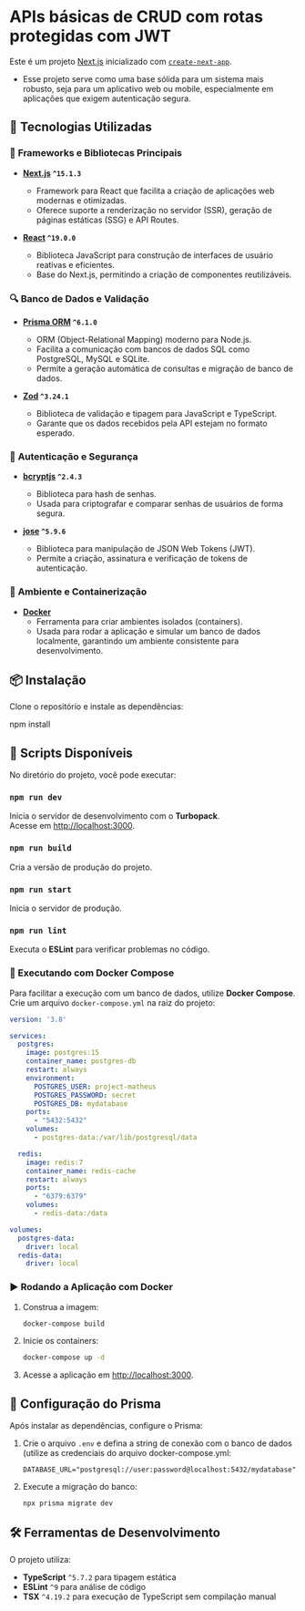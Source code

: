 # APIs básicas de CRUD com rotas protegidas com JWT

Este é um projeto [Next.js](https://nextjs.org) inicializado com [`create-next-app`](https://nextjs.org/docs/app/api-reference/cli/create-next-app).
- Esse projeto serve como uma base sólida para um sistema mais robusto, seja para um aplicativo web ou mobile, especialmente em aplicações que exigem autenticação segura.

## 🚀 Tecnologias Utilizadas  

### 📌 **Frameworks e Bibliotecas Principais**  

- **[Next.js](https://nextjs.org) `^15.1.3`**  
  - Framework para React que facilita a criação de aplicações web modernas e otimizadas.  
  - Oferece suporte a renderização no servidor (SSR), geração de páginas estáticas (SSG) e API Routes.  

- **[React](https://react.dev) `^19.0.0`**  
  - Biblioteca JavaScript para construção de interfaces de usuário reativas e eficientes.  
  - Base do Next.js, permitindo a criação de componentes reutilizáveis.  

### 🔍 **Banco de Dados e Validação**  

- **[Prisma ORM](https://www.prisma.io) `^6.1.0`**  
  - ORM (Object-Relational Mapping) moderno para Node.js.  
  - Facilita a comunicação com bancos de dados SQL como PostgreSQL, MySQL e SQLite.  
  - Permite a geração automática de consultas e migração de banco de dados.  

- **[Zod](https://zod.dev) `^3.24.1`**  
  - Biblioteca de validação e tipagem para JavaScript e TypeScript.  
  - Garante que os dados recebidos pela API estejam no formato esperado.  

### 🔐 **Autenticação e Segurança**  

- **[bcryptjs](https://www.npmjs.com/package/bcryptjs) `^2.4.3`**  
  - Biblioteca para hash de senhas.  
  - Usada para criptografar e comparar senhas de usuários de forma segura.  

- **[jose](https://www.npmjs.com/package/jose) `^5.9.6`**  
  - Biblioteca para manipulação de JSON Web Tokens (JWT).  
  - Permite a criação, assinatura e verificação de tokens de autenticação. 

### 🐳 **Ambiente e Containerização**  

- **[Docker](https://www.docker.com)**  
  - Ferramenta para criar ambientes isolados (containers).  
  - Usada para rodar a aplicação e simular um banco de dados localmente, garantindo um ambiente consistente para desenvolvimento.  

## 📦 Instalação

Clone o repositório e instale as dependências:


npm install


## 📜 Scripts Disponíveis

No diretório do projeto, você pode executar:

### `npm run dev`
Inicia o servidor de desenvolvimento com o **Turbopack**.  
Acesse em [http://localhost:3000](http://localhost:3000).

### `npm run build`
Cria a versão de produção do projeto.

### `npm run start`
Inicia o servidor de produção.

### `npm run lint`
Executa o **ESLint** para verificar problemas no código.


### 🔄 Executando com Docker Compose

Para facilitar a execução com um banco de dados, utilize **Docker Compose**.  
Crie um arquivo `docker-compose.yml` na raiz do projeto:

```yaml
version: '3.8'

services:
  postgres:
    image: postgres:15
    container_name: postgres-db
    restart: always
    environment:
      POSTGRES_USER: project-matheus
      POSTGRES_PASSWORD: secret
      POSTGRES_DB: mydatabase
    ports:
      - "5432:5432"
    volumes:
      - postgres-data:/var/lib/postgresql/data

  redis:
    image: redis:7
    container_name: redis-cache
    restart: always
    ports:
      - "6379:6379"
    volumes:
      - redis-data:/data

volumes:
  postgres-data:
    driver: local
  redis-data:
    driver: local
```

### ▶️ Rodando a Aplicação com Docker

1. Construa a imagem:
   ```sh
   docker-compose build
   ```

2. Inicie os containers:
   ```sh
   docker-compose up -d
   ```

3. Acesse a aplicação em [http://localhost:3000](http://localhost:3000).

## 🔧 Configuração do Prisma

Após instalar as dependências, configure o Prisma:

1. Crie o arquivo `.env` e defina a string de conexão com o banco de dados (utilize as credenciais do arquivo docker-compose.yml:
   ```env
   DATABASE_URL="postgresql://user:password@localhost:5432/mydatabase"
   ```

2. Execute a migração do banco:
   ```sh
   npx prisma migrate dev
   ```

## 🛠️ Ferramentas de Desenvolvimento

O projeto utiliza:

- **TypeScript** `^5.7.2` para tipagem estática
- **ESLint** `^9` para análise de código
- **TSX** `^4.19.2` para execução de TypeScript sem compilação manual
